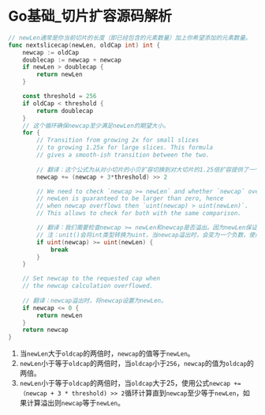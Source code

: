 # Go基础_切片扩容源码解析





```go
// newLen通常是你当前切片的长度（即已经包含的元素数量）加上你希望添加的元素数量。
func nextslicecap(newLen, oldCap int) int {
	newcap := oldCap
	doublecap := newcap + newcap
	if newLen > doublecap {
		return newLen
	}

	const threshold = 256
	if oldCap < threshold {
		return doublecap
	}
    // 这个循环确保newcap至少满足newLen的期望大小。
	for {
		// Transition from growing 2x for small slices
		// to growing 1.25x for large slices. This formula
		// gives a smooth-ish transition between the two.
    
        // 翻译：这个公式为从对小切片的小贝扩容切换到对大切片的1.25倍扩容提供了一个丝滑的切换。
		newcap += (newcap + 3*threshold) >> 2

		// We need to check `newcap >= newLen` and whether `newcap` overflowed.
		// newLen is guaranteed to be larger than zero, hence
		// when newcap overflows then `uint(newcap) > uint(newLen)`.
		// This allows to check for both with the same comparison.

        // 翻译：我们需要检查newcap >= newLen和newcap是否溢出。因为newLen保证大于0，所以当newcap溢出时，满足uint(newcap) > uint(newLen)。利用这个特性我们可以同时检查上面的两个条件是否满足。
        // 注：unit()会将int类型转换为uint，当newcap溢出时，会变为一个负数，使用unit会将其转换为一个非常大的正数，从而使满足而退出循环。
		if uint(newcap) >= uint(newLen) {
			break
		}
	}

	// Set newcap to the requested cap when
	// the newcap calculation overflowed.
  
    // 翻译：newcap溢出时，将newcap设置为newLen。
	if newcap <= 0 {
		return newLen
	}
	return newcap
}

```

1. 当`newLen`大于`oldcap`的两倍时，`newcap`的值等于`newLen`。
2. `newLen`小于等于`oldcap`的两倍时，当`oldcap`小于`256`，`newcap`的值为`oldcap`的两倍。
3. `newLen`小于等于`oldcap`的两倍时，当`oldcap`大于25，使用公式`newcap +=（newcap + 3 * threshold) >> 2`循环计算直到`newcap`至少等于`newLen`，如果计算溢出则`newcap`等于`newLen`。